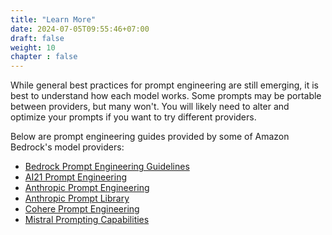 ```yaml
---
title: "Learn More"
date: 2024-07-05T09:55:46+07:00
draft: false
weight: 10
chapter : false
---
```


While general best practices for prompt engineering are still emerging, it is best to understand how each model works. Some prompts may be portable between providers, but many won't. You will likely need to alter and optimize your prompts if you want to try different providers.

Below are prompt engineering guides provided by some of Amazon Bedrock's model providers:

- [Bedrock Prompt Engineering Guidelines ](https://docs.aws.amazon.com/bedrock/latest/userguide/prompt-engineering-guidelines.html)
- [AI21 Prompt Engineering ](https://docs.ai21.com/docs/prompt-engineering)
- [Anthropic Prompt Engineering ](https://docs.anthropic.com/claude/docs/prompt-engineering)
- [Anthropic Prompt Library ](https://docs.anthropic.com/claude/prompt-library)
- [Cohere Prompt Engineering ](https://docs.cohere.com/docs/intro-prompt-engineering)
- [Mistral Prompting Capabilities ](https://docs.mistral.ai/guides/prompting_capabilities/)